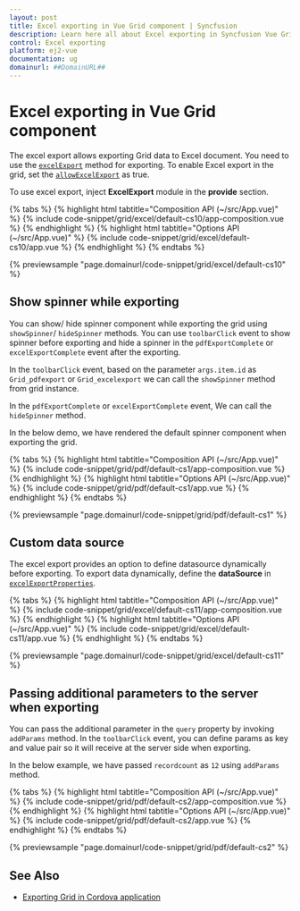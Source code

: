 ```yaml
---
layout: post
title: Excel exporting in Vue Grid component | Syncfusion
description: Learn here all about Excel exporting in Syncfusion Vue Grid component of Syncfusion Essential JS 2 and more.
control: Excel exporting 
platform: ej2-vue
documentation: ug
domainurl: ##DomainURL##
---
```


# Excel exporting in Vue Grid component

The excel export allows exporting Grid data to Excel document. You need to use the
 [`excelExport`](https://ej2.syncfusion.com/vue/documentation/api/grid/#excelexport) method for exporting. To enable Excel export in the grid, set the [`allowExcelExport`](https://ej2.syncfusion.com/vue/documentation/api/grid/#allowexcelexport) as true.

To use excel export, inject **ExcelExport** module in the **provide** section.

{% tabs %}
{% highlight html tabtitle="Composition API (~/src/App.vue)" %}
{% include code-snippet/grid/excel/default-cs10/app-composition.vue %}
{% endhighlight %}
{% highlight html tabtitle="Options API (~/src/App.vue)" %}
{% include code-snippet/grid/excel/default-cs10/app.vue %}
{% endhighlight %}
{% endtabs %}
        
{% previewsample "page.domainurl/code-snippet/grid/excel/default-cs10" %}

## Show spinner while exporting

You can show/ hide spinner component while exporting the grid using `showSpinner`/ `hideSpinner` methods. You can use `toolbarClick` event to show spinner before exporting and hide a spinner in the `pdfExportComplete` or `excelExportComplete` event after the exporting.

In the `toolbarClick` event, based on the parameter `args.item.id` as `Grid_pdfexport` or `Grid_excelexport` we can call the `showSpinner` method from grid instance.

In the `pdfExportComplete` or `excelExportComplete` event, We can call the `hideSpinner` method.

In the below demo, we have rendered the default spinner component when exporting the grid.

{% tabs %}
{% highlight html tabtitle="Composition API (~/src/App.vue)" %}
{% include code-snippet/grid/pdf/default-cs1/app-composition.vue %}
{% endhighlight %}
{% highlight html tabtitle="Options API (~/src/App.vue)" %}
{% include code-snippet/grid/pdf/default-cs1/app.vue %}
{% endhighlight %}
{% endtabs %}
        
{% previewsample "page.domainurl/code-snippet/grid/pdf/default-cs1" %}

## Custom data source

The excel export provides an option to define datasource dynamically before exporting. To export data dynamically, define the **dataSource** in [`excelExportProperties`](https://ej2.syncfusion.com/vue/documentation/api/grid/excelExportProperties/).

{% tabs %}
{% highlight html tabtitle="Composition API (~/src/App.vue)" %}
{% include code-snippet/grid/excel/default-cs11/app-composition.vue %}
{% endhighlight %}
{% highlight html tabtitle="Options API (~/src/App.vue)" %}
{% include code-snippet/grid/excel/default-cs11/app.vue %}
{% endhighlight %}
{% endtabs %}
        
{% previewsample "page.domainurl/code-snippet/grid/excel/default-cs11" %}

## Passing additional parameters to the server when exporting

You can pass the additional parameter in the `query` property by invoking `addParams` method. In the `toolbarClick` event, you can define params as key and value pair so it will receive at the server side when exporting.

In the below example, we have passed `recordcount` as `12` using `addParams` method.

{% tabs %}
{% highlight html tabtitle="Composition API (~/src/App.vue)" %}
{% include code-snippet/grid/pdf/default-cs2/app-composition.vue %}
{% endhighlight %}
{% highlight html tabtitle="Options API (~/src/App.vue)" %}
{% include code-snippet/grid/pdf/default-cs2/app.vue %}
{% endhighlight %}
{% endtabs %}
        
{% previewsample "page.domainurl/code-snippet/grid/pdf/default-cs2" %}

## See Also

* [Exporting Grid in Cordova application](../how-to/exporting-grid-in-cordova-application)